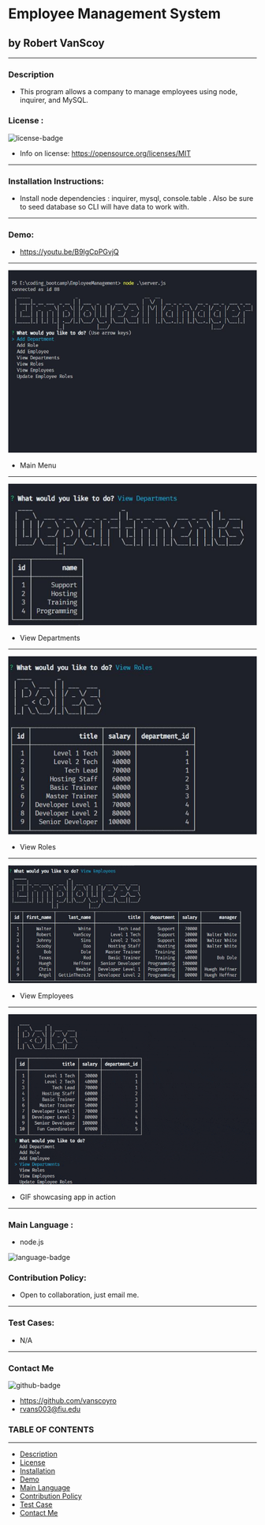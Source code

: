 
# Employee Management System
## by Robert VanScoy
_______________________________________________________________
### Description 
* This program allows a company to manage employees using node, inquirer, and MySQL.
  
### License : 
<img src='https://img.shields.io/badge/license-MIT-blue' alt="license-badge">
  
* Info on license: https://opensource.org/licenses/MIT
_______________________________________________________________
### Installation Instructions:

* Install node dependencies : inquirer, mysql, console.table . Also be sure to seed database so CLI will have data to work with.

_______________________________________________________________

### Demo:
* https://youtu.be/B9lgCpPGvjQ


_______________________________________________________________

<img src='assets/employee_1.JPG' alt="manager1">

* Main Menu

_______________________________________________________________

<img src='assets/employee_2.JPG' alt="manager2">

* View Departments

_______________________________________________________________

<img src='assets/employee_3.JPG' alt="manager3">

* View Roles

_______________________________________________________________

<img src='assets/employee_4.JPG' alt="manager4">

* View Employees

_______________________________________________________________

<img src='assets/employee_tracker.gif' alt="manager Gif">

* GIF showcasing app in action


_______________________________________________________________


### Main Language : 
* node.js
<img src = "https://img.shields.io/badge/node.js%20-%2343853D.svg" alt="language-badge">

### Contribution Policy: 
* Open to collaboration, just email me.
_______________________________________________________________
### Test Cases:
* N/A
_______________________________________________________________
### Contact Me 

<img src='https://img.shields.io/badge/github-vanscoyro-orange' alt="github-badge">

* https://github.com/vanscoyro
* rvans003@fiu.edu

### TABLE OF CONTENTS 
_______________________________________________________________
* [Description](#description)
* [License](#license-)
* [Installation](#installation-instructions)
* [Demo](#demo)
* [Main Language](#main-language-)
* [Contribution Policy](#contribution-policy)
* [Test Case](#test-cases)
* [Contact Me](#contact-me)



    
  
